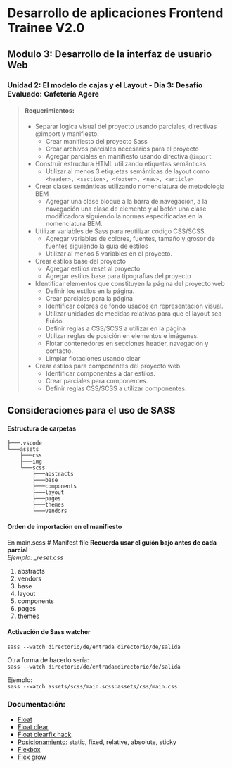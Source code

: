 
# Desarrollo de aplicaciones Frontend Trainee V2.0

## Modulo 3: Desarrollo de la interfaz de usuario Web

### Unidad 2: El modelo de cajas y el Layout - Dia 3: Desafío Evaluado: Cafetería Agere


>#### Requerimientos:
>- Separar logica visual del proyecto usando parciales, directivas @import y manifiesto.
>    - Crear manifiesto del proyecto Sass
>    - Crear archivos parciales necesarios para el proyecto
>    - Agregar parciales en manifiesto usando directiva ```@import```
>- Construir estructura HTML utilizando etiquetas semánticas
>    - Utilizar al menos 3 etiquetas semánticas de layout como ```<header>, <section>, <footer>, <nav>, <article>```
>- Crear clases semánticas utilizando nomenclatura de metodología BEM
>    - Agregar una clase bloque a la barra de navegación, a la navegación una clase de elemento y al botón una clase modificadora siguiendo la normas especificadas en la nomenclatura BEM.
>- Utilizar variables de Sass para reutilizar código CSS/SCSS. 
>    - Agregar variables de colores, fuentes, tamaño y grosor de fuentes siguiendo la guía de estilos
>    - Utilizar al menos 5 variables en el proyecto.
>- Crear estilos base del proyecto
>    - Agregar estilos reset al proyecto
>    - Agregar estilos base para tipografías del proyecto
>- Identificar elementos que constituyen la página del proyecto web
>    - Definir los estilos en la página.
>    - Crear parciales para la página
>    - Identificar colores de fondo usados en representación visual.
>    - Utilizar unidades de medidas relativas para que el layout sea fluido.
>    - Definir reglas a CSS/SCSS a utilizar en la página
>    - Utilizar reglas de posición en elementos e imágenes.
>    - Flotar contenedores en secciones header, navegación y contacto.
>    - Limpiar flotaciones usando clear
>- Crear estilos para componentes del proyecto web.
>    - Identificar componentes a dar estilos.
>    - Crear parciales para componentes.
>    - Definir reglas CSS/SCSS a utilizar componentes.

## Consideraciones para el uso de SASS
#### Estructura de carpetas
```
├───.vscode
└───assets
    ├───css
    ├───img
    └───scss
        ├───abstracts
        ├───base
        ├───components
        ├───layout
        ├───pages
        ├───themes
        └───vendors
```

#### Orden de importación en el manifiesto
En main.scss # Manifest file
**Recuerda usar el guión bajo antes de cada parcial**  
*Ejemplo: _reset.css*

1. abstracts
2. vendors
3. base
4. layout
5. components
6. pages
7. themes

#### Activación de Sass watcher
`sass --watch directorio/de/entrada directorio/de/salida`  

Otra forma de hacerlo sería:  
`sass --watch directorio/de/entrada:directorio/de/salida`

Ejemplo:  
`sass --watch assets/scss/main.scss:assets/css/main.css`

### Documentación:
- [Float](https://developer.mozilla.org/es/docs/Web/CSS/float)  
- [Float clear](https://developer.mozilla.org/es/docs/Web/CSS/clear)  
- [Float clearfix hack](https://www.w3schools.com/css/css_float_clear.asp)  
- [Posicionamiento:](https://developer.mozilla.org/es/docs/Web/CSS/position) static, fixed, relative, absolute, sticky  
- [Flexbox](https://developer.mozilla.org/es/docs/Learn/CSS/CSS_layout/Flexbox)  
- [Flex grow](https://developer.mozilla.org/es/docs/Web/CSS/flex-grow)  